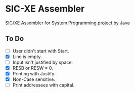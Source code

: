 # SIC-XE Assembler

SIC/XE Assembler for System Programming project by Java

## To Do ##

- [ ] User didn't start with Start.
- [x] Line is empty.
- [ ] Input isn't justified by space.
- [x] RESB or RESW = 0.
- [x] Printing with Justify.
- [x] Non-Case sensitive.
- [ ] Print addressees with capital.
